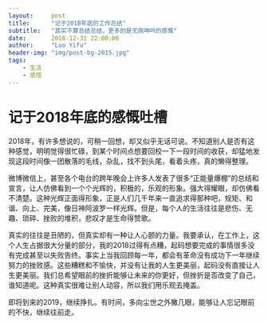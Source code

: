 ```yaml
---
layout:     post
title:      "记于2018年底的工作总结"
subtitle:   "其实不算总结总结，更多的是无病呻吟的感慨"
date:       2018-12-31 22:00:00
author:     "Luo Yifu"
header-img: "img/post-bg-2015.jpg"
tags:
    - 生活
    - 感悟
---
```

# 记于2018年底的感慨吐槽

2018年，有许多想说的，可稍一回想，却又似乎无话可说。不知道别人是否有这种感觉，明明觉得很忙碌，到某个时间点想要回校一下一段时间的收获，却猛地发现这段时间像一团散落的毛线，杂乱，找不到头尾，看着头疼，真的懒得整理。

微博微信上，甚至各个电台的跨年晚会上许多人发表了很多“正能量爆棚”的总结和宣言，让人仿佛看到一个个光辉的，积极的，乐观的形象。强大得耀眼，却仿佛看不清楚。这种光辉正面得形象，正是人们几千年来一直追求得那种吧，规矩、和谐、向上、完美，像日神阿波罗一样光辉。但是，每个人的生活往往是悲伤、无趣、琐碎、挫败的堆积，悲叹才是生命得赞歌。

真实的往往是丑陋的，但真实却有一种让人心颤的力量。我要承认，在工作上，这个人生占据很大分量的部分，我的2018过得有点糟，起码想要完成的事情很多没有完成甚至以失败告终。事实上当我回顾每一年，都会有革命没有成功下一年继续努力的挫败感。这些糟糕和不愉快，并没有让我的人生更美丽，起码没有直接让人生更美丽。我们总希望眼前的挫折能够让未来的你更好，但挫折是否改变了自己，谁知道呢。这种真实很难让别人动容，所以我们用乐观去掩盖。

即将到来的2019，继续挣扎。有时间，多向尘世之外撇几眼，能够让人忘记眼前的不快，继续往前走。